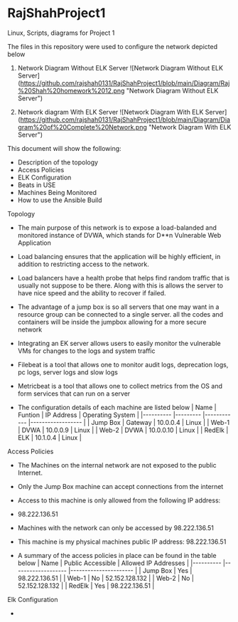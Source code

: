 # RajShahProject1
Linux, Scripts, diagrams for Project 1

The files in this repository were used to configure the network depicted below

1. Network Diagram Without ELK Server
![Network Diagram Without ELK Server] (https://github.com/rajshah0131/RajShahProject1/blob/main/Diagram/Raj%20Shah%20homework%2012.png "Network Diagram Without ELK Server")

2. Network diagram With ELK Server
![Network Diagram With ELK Server] (https://github.com/rajshah0131/RajShahProject1/blob/main/Diagram/Diagram%20of%20Complete%20Network.png "Network Diagram With ELK Server")

This document will show the following:
- Description of the topology
- Access Policies
- ELK Configuration
 - Beats in USE
 - Machines Being Monitored
- How to use the Ansible Build

Topology
- The main purpose of this network is to expose a load-balanded and monitored instance of DVWA, which stands for D**n Vulnerable Web Application

- Load balancing ensures that the application will be highly efficient, in addition to restricting access to the network. 
 - Load balancers have a health probe that helps find random traffic that is usually not suppose to be there. Along with this is allows the server to have nice speed and the ability to recover if failed.
 - The advantage of a jump box is so all servers that one may want in a resource group can be connected to a single server. all the codes and containers will be inside the jumpbox allowing for a more secure network
 
- Integrating an EK server allows users to easily monitor the vulnerable VMs for changes to the logs and system traffic
 - Filebeat is a tool that allows one to monitor audit logs, deprecation logs, pc logs, server logs and slow logs
 - Metricbeat is a tool that allows one to collect metrics from the OS and form services that can run on a server
 
- The configuration details of each machine are listed below
| Name     	| Funtion 	| IP Address 	| Operating System 	|
|----------	|---------	|------------	|------------------	|
| Jump Box 	| Gateway 	| 10.0.0.4   	| Linux            	|
| Web-1    	| DVWA    	| 10.0.0.9   	| Linux            	|
| Web-2    	| DVWA    	| 10.0.0.10  	| Linux            	|
| RedElk   	| ELK     	| 10.1.0.4   	| Linux            	|

Access Policies

- The Machines on the internal network are not exposed to the public Internet.

- Only the Jump Box machine can accept connections from the internet
 - Access to this machine is only allowed from the following IP address:
  - 98.222.136.51

- Machines with the network can only be accessed by 98.222.136.51
 - This machine is my physical machines public IP address: 98.222.136.51
 
- A summary of the access policies in place can be found in the table below
| Name     	| Public Accessible 	| Allowed IP Addresses 	|
|----------	|-------------------	|----------------------	|
| Jump Box 	| Yes               	| 98.222.136.51        	|
| Web-1    	| No                	| 52.152.128.132       	|
| Web-2    	| No                	| 52.152.128.132       	|
| RedElk   	| Yes               	| 98.222.136.51        	|

Elk Configuration

-
